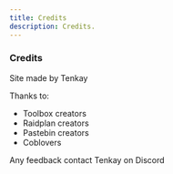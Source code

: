 ```yaml
---
title: Credits
description: Credits.
---
```

### Credits ###

Site made by Tenkay

Thanks to:

- Toolbox creators
- Raidplan creators
- Pastebin creators
- Coblovers

Any feedback contact Tenkay on Discord